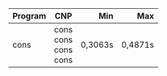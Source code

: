 Program | CNP | Min | Max
--- | --- | ---: | ---:
cons | cons<br/>cons<br/>cons<br/>cons | 0,3063s | 0,4871s
